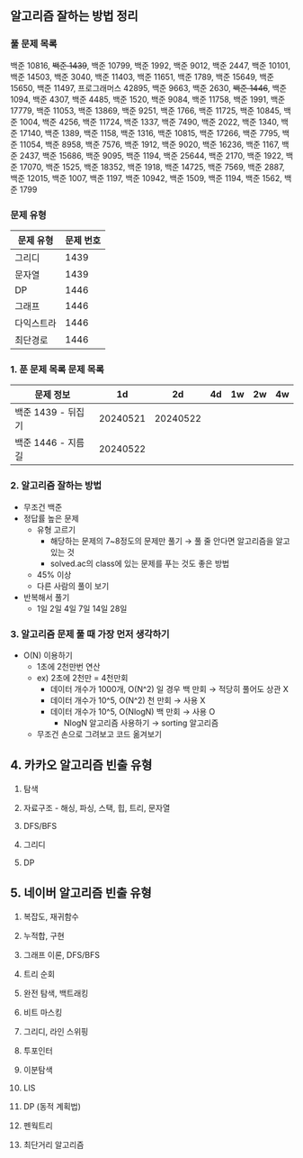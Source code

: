 ## 알고리즘 잘하는 방법 정리

### 풀 문제 목록

백준 10816,
<s>백준 1439</s>,
백준 10799,
백준 1992,
백준 9012,
백준 2447,
백준 10101,
백준 14503,
백준 3040,
백준 11403,
백준 11651,
백준 1789,
백준 15649,
백준 15650,
백준 11497,
프로그래머스 42895,
백준 9663,
백준 2630,
<s>백준 1446</s>,
백준 1094,
백준 4307,
백준 4485,
백준 1520,
백준 9084,
백준 11758,
백준 1991,
백준 17779,
백준 11053, 백준 13869, 백준 9251, 백준 1766, 백준 11725, 백준 10845, 백준 1004, 백준 4256, 백준 11724, 백준 1337, 백준 7490, 백준 2022, 백준 1340, 백준 17140, 백준 1389, 백준 1158, 백준 1316, 백준 10815, 백준 17266, 백준 7795, 백준 11054, 백준 8958, 백준 7576, 백준 1912, 백준 9020, 백준 16236, 백준 1167, 백준 2437, 백준 15686, 백준 9095, 백준 1194, 백준 25644, 백준 2170, 백준 1922, 백준 17070, 백준 1525, 백준 18352, 백준 1918, 백준 14725, 백준 7569, 백준 2887, 백준 12015, 백준 1007, 백준 1197, 백준 10942, 백준 1509, 백준 1194, 백준 1562, 백준 1799

### 문제 유형

| 문제 유형  | 문제 번호 |
| ---------- | --------- |
| 그리디     | 1439      |
| 문자열     | 1439      |
| DP         | 1446      |
| 그래프     | 1446      |
| 다익스트라 | 1446      |
| 최단경로   | 1446      |

### 1. 푼 문제 목록 문제 목록

| 문제 정보          | 1d       | 2d       | 4d  | 1w  | 2w  | 4w  |
| ------------------ | -------- | -------- | --- | --- | --- | --- |
| 백준 1439 - 뒤집기 | 20240521 | 20240522 |     |     |     |     |
| 백준 1446 - 지름길 | 20240522 |          |     |     |     |     |

### 2. 알고리즘 잘하는 방법

- 무조건 백준
- 정답률 높은 문제
  - 유형 고르기
    - 해당하는 문제의 7~8정도의 문제만 풀기 → 풀 줄 안다면 알고리즘을 알고 있는 것
    - solved.ac의 class에 있는 문제를 푸는 것도 좋은 방법
  - 45% 이상
  - 다른 사람의 풀이 보기
- 반복해서 풀기
  - 1일 2일 4일 7일 14일 28일

### 3. 알고리즘 문제 풀 때 가장 먼저 생각하기

- O(N) 이용하기
  - 1초에 2천만번 연산
  - ex) 2초에 2천만 = 4천만회
    - 데이터 개수가 1000개, O(N^2) 일 경우 백 만회 → 적당히 풀어도 상관 X
    - 데이터 개수가 10^5, O(N^2) 천 만회 → 사용 X
    - 데이터 개수가 10^5, O(NlogN) 백 만회 → 사용 O
      - NlogN 알고리즘 사용하기 → sorting 알고리즘
  - 무조건 손으로 그려보고 코드 옮겨보기

## 4. 카카오 알고리즘 빈출 유형

1. 탐색

2. 자료구조 - 해싱, 파싱, 스택, 힙, 트리, 문자열

3. DFS/BFS

4. 그리디

5. DP

## 5. 네이버 알고리즘 빈출 유형

1. 복잡도, 재귀함수

2. 누적합, 구현

3. 그래프 이론, DFS/BFS

4. 트리 순회

5. 완전 탐색, 백트래킹

6. 비트 마스킹

7. 그리디, 라인 스위핑

8. 투포인터

9. 이분탐색

10. LIS

11. DP (동적 계획법)

12. 펜웍트리

13. 최단거리 알고리즘
